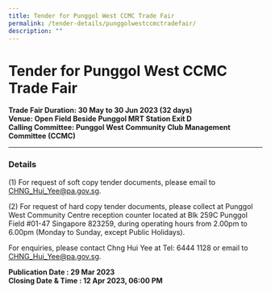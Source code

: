 ```yaml
---
title: Tender for Punggol West CCMC Trade Fair
permalink: /tender-details/punggolwestccmctradefair/
description: ""
---
```

Tender for Punggol West CCMC Trade Fair
=======================================

**Trade Fair Duration: 30 May to 30 Jun 2023 (32 days) <br>
Venue: Open Field Beside Punggol MRT Station Exit D <br>
Calling Committee: Punggol West Community Club Management Committee (CCMC)**

* * *

### Details
(1) For request of soft copy tender documents, please email to CHNG_Hui_Yee@pa.gov.sg.

(2) For request of hard copy tender documents, please collect at Punggol West Community Centre reception counter located at Blk 259C Punggol Field #01-47 Singapore 823259, during operating hours from 2.00pm to 6.00pm (Monday to Sunday, except Public Holidays). 

For enquiries, please contact Chng Hui Yee at Tel: 6444 1128 or email to CHNG_Hui_Yee@pa.gov.sg.


**Publication Date : 29 Mar 2023** <br>
**Closing Date &amp; Time : 12 Apr 2023, 06:00 PM**